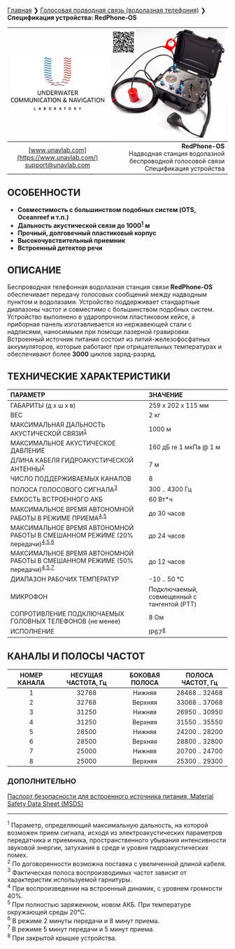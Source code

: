 [Главная](/README_RU) ❯ [Голосовая подводная связь (водолазная телефония)](/underwater_wireless_voice_systems_ru) ❯ **Спецификация устройства: RedPhone-OS**

<div style="page-break-after: always;"></div>

| ![logo](/documentation/sm_logo.png) | ![logo](/documentation/redphone_os_qr_ru.png) |
| :---: | ---: |
| [www.unavlab.com](https://www.unavlab.com/) <br/> [support@unavlab.com](mailto:support@unavlab.com) | **RedPhone-OS** <br/> Надводная станция водолазной беспроводной голосовой связи <br/> Спецификация устройства |

## ОСОБЕННОСТИ

* **Совместимость с большинством подобных систем (OTS, Oceanreef и т.п.)**
* **Дальность акустической связи до 1000<sup>[1](#footnote1)</sup> м**
* **Прочный, долговечный пластиковый корпус**
* **Высокочувствительный приемник**
* **Встроенный детектор речи**

## ОПИСАНИЕ

Беспроводная телефонная водолазная станция связи **RedPhone-OS** обеспечивает передачу голосовых сообщений между надводным пунктом и водолазами. 
Устройство поддерживает стандартные диапазоны частот и совместимо с большинством подобных систем. Устройство выполнено в ударопрочном 
пластиковом кейсе, а приборная панель изготавливается из нержавеющей стали с надписями, наносимыми при помощи лазерной гравировки. 
Встроенный источник питания состоит из литий-железофосфатных аккумуляторов, которые работают при отрицательных температурах
и обеспечивают более **3000** циклов заряд-разряд.
  
<div style="page-break-after: always;"></div>

## ТЕХНИЧЕСКИЕ ХАРАКТЕРИСТИКИ

| ПАРАМЕТР | ЗНАЧЕНИЕ |
| :--- | :--- |
| ГАБАРИТЫ (д х ш х в)| 259 x 202 x 115 мм |
| ВЕС | 2 кг |
| МАКСИМАЛЬНАЯ ДАЛЬНОСТЬ АКУСТИЧЕСКОЙ СВЯЗИ<sup>[1](#footnote1)</sup> | 1000 м |
| МАКСИМАЛЬНОЕ АКУСТИЧЕСКОЕ ДАВЛЕНИЕ | 160 дБ re 1 мкПа @ 1 м |
| ДЛИНА КАБЕЛЯ ГИДРОАКУСТИЧЕСКОЙ АНТЕННЫ<sup>[2](#footnote2)</sup> | 7 м |
| ЧИСЛО ПОДДЕРЖИВАЕМЫХ КАНАЛОВ | 8 |
| ПОЛОСА ГОЛОСОВОГО СИГНАЛА<sup>[3](#footnote3)</sup> | 300 .. 4300 Гц |
| ЕМКОСТЬ ВСТРОЕННОГО АКБ | 60 Вт\*ч | 
| МАКСИМАЛЬНОЕ ВРЕМЯ АВТОНОМНОЙ РАБОТЫ В РЕЖИМЕ ПРИЕМА<sup>[4](#footnote4),[5](#footnote5)</sup> | до 30 часов |
| МАКСИМАЛЬНОЕ ВРЕМЯ АВТОНОМНОЙ РАБОТЫ В СМЕШАННОМ РЕЖИМЕ (20% передачи)<sup>[4](#footnote4),[5](#footnote5),[6](#footnote6)</sup> | до 24 часов |
| МАКСИМАЛЬНОЕ ВРЕМЯ АВТОНОМНОЙ РАБОТЫ В СМЕШАННОМ РЕЖИМЕ (50% передачи)<sup>[4](#footnote4),[5](#footnote5),[7](#footnote7)</sup> | до 12 часов |
| ДИАПАЗОН РАБОЧИХ ТЕМПЕРАТУР | -10 .. 50 °С |
| МИКРОФОН | Подключаемый, совмещенный с тангентой (PTT) |
| СОПРОТИВЛЕНИЕ ПОДКЛЮЧАЕМЫХ ГОЛОВНЫХ ТЕЛЕФОНОВ (не менее) | 8 Ом |
| ИСПОЛНЕНИЕ | IP67<sup>[8](#footnote8)</sup> |

<div style="page-break-after: always;"></div>

## КАНАЛЫ И ПОЛОСЫ ЧАСТОТ

| НОМЕР КАНАЛА | НЕСУЩАЯ ЧАСТОТА, Гц | БОКОВАЯ ПОЛОСА | ПОЛОСА ЧАСТОТ, Гц |
| :---: | :---: | :---: | :---: |
| 1 | 32768 | Нижняя | 28468 .. 32468 |
| 2 | 32768 | Верхняя | 33068 .. 37068 |
| 3 | 31250 | Нижняя | 26950 .. 30950 |
| 4 | 31250 | Верхняя | 31550 .. 35550 |
| 5 | 28500 | Нижняя | 24200 .. 28200 |
| 6 | 28500 | Верхняя | 28800 .. 32800 |
| 7 | 25000 | Нижняя | 20700 .. 24700 |
| 8 | 25000 | Верхняя | 25300 .. 29300 |

### ДОПОЛНИТЕЛЬНО

[Паспорт безопасности для встроенного источника питания, Material Safety Data Sheet (MSDS)](/documentation/RU/Misc/RedPhone_OS_MSDS_ru)
  
________________
<a name="footnote1"><sup>1</sup></a> Параметр, определяющий максимальную дальность, на которой возможен прием сигнала, исходя из электроакустических параметров передатчика и приемника, пространственного убывания интенсивности звуковой энергии, затухания в среде и уровня гидроакустических помех.  
<a name="footnote2"><sup>2</sup></a> По договоренности возможна поставка с увеличенной длиной кабеля.  
<a name="footnote3"><sup>3</sup></a> Фактическая полоса воспроизводимых частот зависит от характеристик используемой гарнитуры.  
<a name="footnote4"><sup>4</sup></a> При воспроизведении на встроенный динамик, с уровнем громкости 40%.  
<a name="footnote5"><sup>5</sup></a> При полностью заряженном, новом АКБ. При температуре окружающей среды 20°С.  
<a name="footnote6"><sup>6</sup></a> В режиме 2 минуты передачи и 8 минут приема.  
<a name="footnote7"><sup>7</sup></a> В режиме 5 минут передачи и 5 минут приема.  
<a name="footnote8"><sup>8</sup></a> При закрытой крышке устройства.  

<div style="page-break-after: always;"></div>
